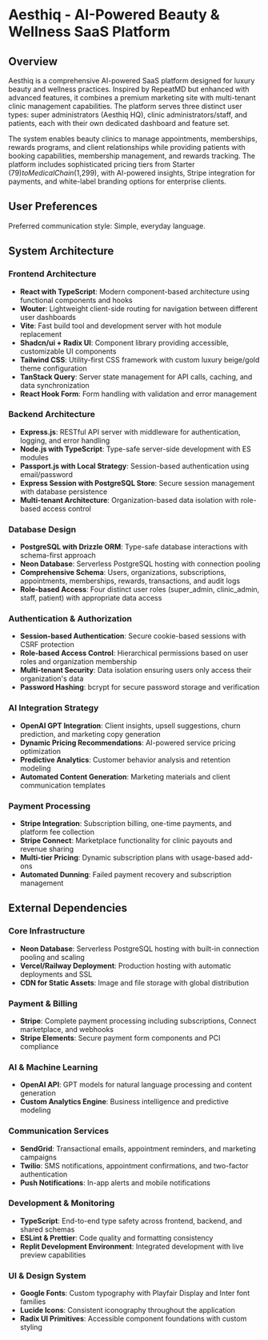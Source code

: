 # Aesthiq - AI-Powered Beauty & Wellness SaaS Platform

## Overview

Aesthiq is a comprehensive AI-powered SaaS platform designed for luxury beauty and wellness practices. Inspired by RepeatMD but enhanced with advanced features, it combines a premium marketing site with multi-tenant clinic management capabilities. The platform serves three distinct user types: super administrators (Aesthiq HQ), clinic administrators/staff, and patients, each with their own dedicated dashboard and feature set.

The system enables beauty clinics to manage appointments, memberships, rewards programs, and client relationships while providing patients with booking capabilities, membership management, and rewards tracking. The platform includes sophisticated pricing tiers from Starter ($79) to Medical Chain ($1,299), with AI-powered insights, Stripe integration for payments, and white-label branding options for enterprise clients.

## User Preferences

Preferred communication style: Simple, everyday language.

## System Architecture

### Frontend Architecture
- **React with TypeScript**: Modern component-based architecture using functional components and hooks
- **Wouter**: Lightweight client-side routing for navigation between different user dashboards
- **Vite**: Fast build tool and development server with hot module replacement
- **Shadcn/ui + Radix UI**: Component library providing accessible, customizable UI components
- **Tailwind CSS**: Utility-first CSS framework with custom luxury beige/gold theme configuration
- **TanStack Query**: Server state management for API calls, caching, and data synchronization
- **React Hook Form**: Form handling with validation and error management

### Backend Architecture
- **Express.js**: RESTful API server with middleware for authentication, logging, and error handling
- **Node.js with TypeScript**: Type-safe server-side development with ES modules
- **Passport.js with Local Strategy**: Session-based authentication using email/password
- **Express Session with PostgreSQL Store**: Secure session management with database persistence
- **Multi-tenant Architecture**: Organization-based data isolation with role-based access control

### Database Design
- **PostgreSQL with Drizzle ORM**: Type-safe database interactions with schema-first approach
- **Neon Database**: Serverless PostgreSQL hosting with connection pooling
- **Comprehensive Schema**: Users, organizations, subscriptions, appointments, memberships, rewards, transactions, and audit logs
- **Role-based Access**: Four distinct user roles (super_admin, clinic_admin, staff, patient) with appropriate data access

### Authentication & Authorization
- **Session-based Authentication**: Secure cookie-based sessions with CSRF protection
- **Role-based Access Control**: Hierarchical permissions based on user roles and organization membership
- **Multi-tenant Security**: Data isolation ensuring users only access their organization's data
- **Password Hashing**: bcrypt for secure password storage and verification

### AI Integration Strategy
- **OpenAI GPT Integration**: Client insights, upsell suggestions, churn prediction, and marketing copy generation
- **Dynamic Pricing Recommendations**: AI-powered service pricing optimization
- **Predictive Analytics**: Customer behavior analysis and retention modeling
- **Automated Content Generation**: Marketing materials and client communication templates

### Payment Processing
- **Stripe Integration**: Subscription billing, one-time payments, and platform fee collection
- **Stripe Connect**: Marketplace functionality for clinic payouts and revenue sharing
- **Multi-tier Pricing**: Dynamic subscription plans with usage-based add-ons
- **Automated Dunning**: Failed payment recovery and subscription management

## External Dependencies

### Core Infrastructure
- **Neon Database**: Serverless PostgreSQL hosting with built-in connection pooling and scaling
- **Vercel/Railway Deployment**: Production hosting with automatic deployments and SSL
- **CDN for Static Assets**: Image and file storage with global distribution

### Payment & Billing
- **Stripe**: Complete payment processing including subscriptions, Connect marketplace, and webhooks
- **Stripe Elements**: Secure payment form components and PCI compliance

### AI & Machine Learning
- **OpenAI API**: GPT models for natural language processing and content generation
- **Custom Analytics Engine**: Business intelligence and predictive modeling

### Communication Services
- **SendGrid**: Transactional emails, appointment reminders, and marketing campaigns
- **Twilio**: SMS notifications, appointment confirmations, and two-factor authentication
- **Push Notifications**: In-app alerts and mobile notifications

### Development & Monitoring
- **TypeScript**: End-to-end type safety across frontend, backend, and shared schemas
- **ESLint & Prettier**: Code quality and formatting consistency
- **Replit Development Environment**: Integrated development with live preview capabilities

### UI & Design System
- **Google Fonts**: Custom typography with Playfair Display and Inter font families
- **Lucide Icons**: Consistent iconography throughout the application
- **Radix UI Primitives**: Accessible component foundations with custom styling